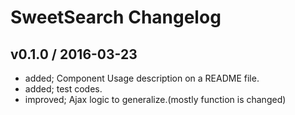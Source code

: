 # SweetSearch Changelog

## v0.1.0 / 2016-03-23

* added; Component Usage description on a README file.
* added; test codes.
* improved; Ajax logic to generalize.(mostly function is changed)
